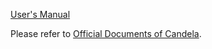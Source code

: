[User's Manual](Doc/manual.md)

Please refer to [Official Documents of Candela](https://candela-docs.readthedocs.io/en/latest/).